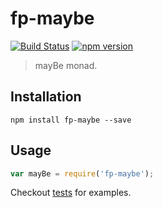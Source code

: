 # fp-maybe

[![Build Status](https://travis-ci.org/fp-js/fp-maybe.svg)](https://travis-ci.org/fp-js/fp-maybe) [![npm version](https://badge.fury.io/js/fp-maybe.svg)](http://badge.fury.io/js/fp-maybe)
> mayBe monad.

## Installation

`npm install fp-maybe --save`

## Usage

```js
var mayBe = require('fp-maybe');
```

Checkout [tests](./test.es6) for examples.
